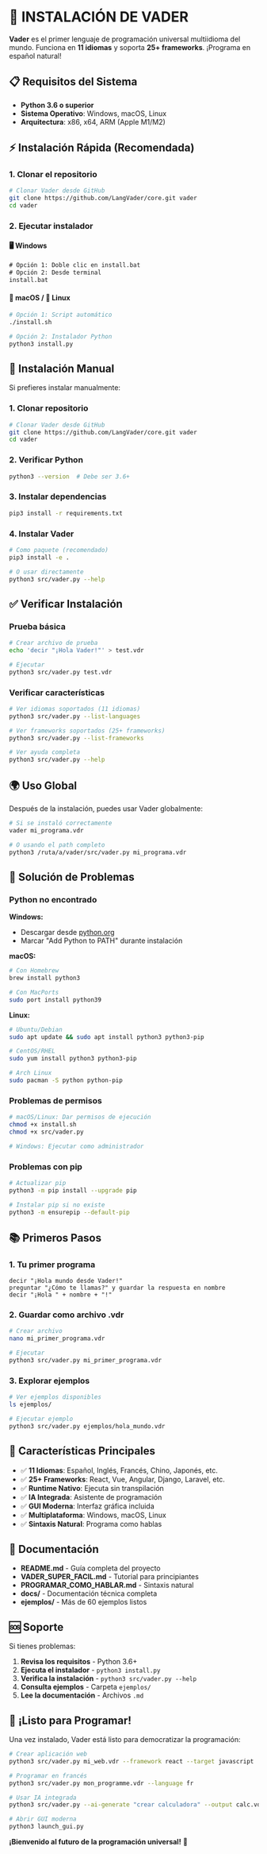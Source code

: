 # 🚀 INSTALACIÓN DE VADER

**Vader** es el primer lenguaje de programación universal multiidioma del mundo. Funciona en **11 idiomas** y soporta **25+ frameworks**. ¡Programa en español natural!

## 📋 Requisitos del Sistema

- **Python 3.6 o superior**
- **Sistema Operativo**: Windows, macOS, Linux
- **Arquitectura**: x86, x64, ARM (Apple M1/M2)

## ⚡ Instalación Rápida (Recomendada)

### 1. Clonar el repositorio
```bash
# Clonar Vader desde GitHub
git clone https://github.com/LangVader/core.git vader
cd vader
```

### 2. Ejecutar instalador

#### 🖥️ Windows
```cmd
# Opción 1: Doble clic en install.bat
# Opción 2: Desde terminal
install.bat
```

#### 🍎 macOS / 🐧 Linux
```bash
# Opción 1: Script automático
./install.sh

# Opción 2: Instalador Python
python3 install.py
```

## 🔧 Instalación Manual

Si prefieres instalar manualmente:

### 1. Clonar repositorio
```bash
# Clonar Vader desde GitHub
git clone https://github.com/LangVader/core.git vader
cd vader
```

### 2. Verificar Python
```bash
python3 --version  # Debe ser 3.6+
```

### 3. Instalar dependencias
```bash
pip3 install -r requirements.txt
```

### 4. Instalar Vader
```bash
# Como paquete (recomendado)
pip3 install -e .

# O usar directamente
python3 src/vader.py --help
```

## ✅ Verificar Instalación

### Prueba básica
```bash
# Crear archivo de prueba
echo 'decir "¡Hola Vader!"' > test.vdr

# Ejecutar
python3 src/vader.py test.vdr
```

### Verificar características
```bash
# Ver idiomas soportados (11 idiomas)
python3 src/vader.py --list-languages

# Ver frameworks soportados (25+ frameworks)
python3 src/vader.py --list-frameworks

# Ver ayuda completa
python3 src/vader.py --help
```

## 🌍 Uso Global

Después de la instalación, puedes usar Vader globalmente:

```bash
# Si se instaló correctamente
vader mi_programa.vdr

# O usando el path completo
python3 /ruta/a/vader/src/vader.py mi_programa.vdr
```

## 🚨 Solución de Problemas

### Python no encontrado
**Windows:**
- Descargar desde [python.org](https://python.org)
- Marcar "Add Python to PATH" durante instalación

**macOS:**
```bash
# Con Homebrew
brew install python3

# Con MacPorts
sudo port install python39
```

**Linux:**
```bash
# Ubuntu/Debian
sudo apt update && sudo apt install python3 python3-pip

# CentOS/RHEL
sudo yum install python3 python3-pip

# Arch Linux
sudo pacman -S python python-pip
```

### Problemas de permisos
```bash
# macOS/Linux: Dar permisos de ejecución
chmod +x install.sh
chmod +x src/vader.py

# Windows: Ejecutar como administrador
```

### Problemas con pip
```bash
# Actualizar pip
python3 -m pip install --upgrade pip

# Instalar pip si no existe
python3 -m ensurepip --default-pip
```

## 📚 Primeros Pasos

### 1. Tu primer programa
```vader
decir "¡Hola mundo desde Vader!"
preguntar "¿Cómo te llamas?" y guardar la respuesta en nombre
decir "¡Hola " + nombre + "!"
```

### 2. Guardar como archivo .vdr
```bash
# Crear archivo
nano mi_primer_programa.vdr

# Ejecutar
python3 src/vader.py mi_primer_programa.vdr
```

### 3. Explorar ejemplos
```bash
# Ver ejemplos disponibles
ls ejemplos/

# Ejecutar ejemplo
python3 src/vader.py ejemplos/hola_mundo.vdr
```

## 🎯 Características Principales

- ✅ **11 Idiomas**: Español, Inglés, Francés, Chino, Japonés, etc.
- ✅ **25+ Frameworks**: React, Vue, Angular, Django, Laravel, etc.
- ✅ **Runtime Nativo**: Ejecuta sin transpilación
- ✅ **IA Integrada**: Asistente de programación
- ✅ **GUI Moderna**: Interfaz gráfica incluida
- ✅ **Multiplataforma**: Windows, macOS, Linux
- ✅ **Sintaxis Natural**: Programa como hablas

## 📖 Documentación

- **README.md** - Guía completa del proyecto
- **VADER_SUPER_FACIL.md** - Tutorial para principiantes
- **PROGRAMAR_COMO_HABLAR.md** - Sintaxis natural
- **docs/** - Documentación técnica completa
- **ejemplos/** - Más de 60 ejemplos listos

## 🆘 Soporte

Si tienes problemas:

1. **Revisa los requisitos** - Python 3.6+
2. **Ejecuta el instalador** - `python3 install.py`
3. **Verifica la instalación** - `python3 src/vader.py --help`
4. **Consulta ejemplos** - Carpeta `ejemplos/`
5. **Lee la documentación** - Archivos `.md`

## 🎉 ¡Listo para Programar!

Una vez instalado, Vader está listo para democratizar la programación:

```bash
# Crear aplicación web
python3 src/vader.py mi_web.vdr --framework react --target javascript

# Programar en francés
python3 src/vader.py mon_programme.vdr --language fr

# Usar IA integrada
python3 src/vader.py --ai-generate "crear calculadora" --output calc.vdr

# Abrir GUI moderna
python3 launch_gui.py
```

**¡Bienvenido al futuro de la programación universal!** 🚀
